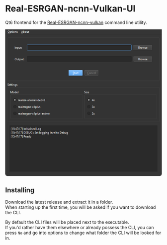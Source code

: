 # Real-ESRGAN-ncnn-Vulkan-UI

Qt6 frontend for the [Real-ESRGAN-ncnn-vulkan](https://github.com/xinntao/Real-ESRGAN-ncnn-vulkan) command line utility.

![Image of the UI](media/preview.png)

## Installing
Download the latest release and extract it in a folder.  
When starting up the first time, you will be asked if you want to download the CLI.  

By default the CLI files will be placed next to the executable.  
If you'd rather have them elsewhere or already possess the CLI, you can press `No` and go into options to change what folder the CLI will be looked for in.

